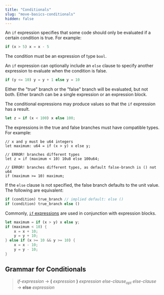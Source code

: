 ```yaml
---
title: "Conditionals"
slug: "move-basics-conditionals"
hidden: false
---
```

An `if` expression specifies that some code should only be evaluated if a certain condition is true. For example:

```rust
if (x > 5) x = x - 5
```

The condition must be an expression of type `bool`.

An `if` expression can optionally include an `else` clause to specify another expression to evaluate when the condition is false.

```rust
if (y <= 10) y = y + 1 else y = 10
```

Either the "true" branch or the "false" branch will be evaluated, but not both. Either branch can be a single expression or an expression block.

The conditional expressions may produce values so that the `if` expression has a result.

```rust
let z = if (x < 100) x else 100;
```

The expressions in the true and false branches must have compatible types. For example:

```rust=
// x and y must be u64 integers
let maximum: u64 = if (x > y) x else y;

// ERROR! branches different types
let z = if (maximum < 10) 10u8 else 100u64;

// ERROR! branches different types, as default false-branch is () not u64
if (maximum >= 10) maximum;
```

If the `else` clause is not specified, the false branch defaults to the unit value. The following are equivalent:

```rust
if (condition) true_branch // implied default: else ()
if (condition) true_branch else ()
```

Commonly, [`if` expressions](doc:move-basics-conditionals) are used in conjunction with expression blocks.
```rust
let maximum = if (x > y) x else y;
if (maximum < 10) {
    x = x + 10;
    y = y + 10;
} else if (x >= 10 && y >= 10) {
    x = x - 10;
    y = y - 10;
}
```

## Grammar for Conditionals

> *if-expression* → **(** *expression* **)** *expression* *else-clause*<sub>*opt*</sub>
> *else-clause* → **else** *expression*